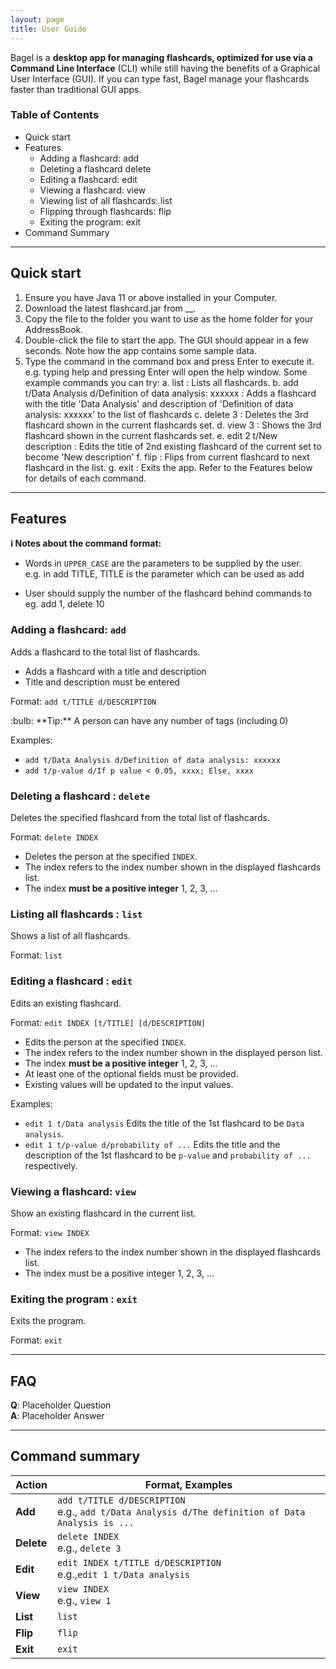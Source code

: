 ```yaml
---
layout: page
title: User Guide
---
```


Bagel is a **desktop app for managing flashcards, optimized for use via a Command Line Interface** (CLI) while still having the benefits of a Graphical User Interface (GUI).
If you can type fast, Bagel manage your flashcards faster than traditional GUI apps.

### Table of Contents
* Quick start
* Features
    - Adding a flashcard: add
    - Deleting a flashcard delete
    - Editing a flashcard: edit
    - Viewing a flashcard: view
    - Viewing list of all flashcards: list
    - Flipping through flashcards: flip
    - Exiting the program: exit
* Command Summary

--------------------------------------------------------------------------------------------------------------------

## Quick start

1. Ensure you have Java 11 or above installed in your Computer.
2. Download the latest flashcard.jar from __.
3. Copy the file to the folder you want to use as the home folder for your AddressBook.
4. Double-click the file to start the app. The GUI should appear in a few seconds. Note how the app contains some sample data.
5. Type the command in the command box and press Enter to execute it. e.g. typing help and pressing Enter will open the help window.
    Some example commands you can try:
        a. list : Lists all flashcards.
        b. add t/Data Analysis d/Definition of data analysis: xxxxxx  : Adds a flashcard with the title
        'Data Analysis' and description of 'Definition of data analysis: xxxxxx' to the list of flashcards
        c. delete 3 : Deletes the 3rd flashcard shown in the current flashcards set.
        d. view 3 : Shows the 3rd flashcard shown in the current flashcards set.
        e. edit 2 t/New description : Edits the title of 2nd existing flashcard of the current set to become 'New description'
        f. flip : Flips from current flashcard to next flashcard in the list.
        g. exit : Exits the app.
Refer to the Features below for details of each command.

--------------------------------------------------------------------------------------------------------------------

## Features

<div markdown="block" class="alert alert-info">

**:information_source: Notes about the command format:**<br>

* Words in `UPPER_CASE` are the parameters to be supplied by the user.<br>
  e.g. in add TITLE, TITLE is the parameter which can be used as add

* User should supply the number of the flashcard behind commands to eg. add 1, delete 10
</div>

### Adding a flashcard: `add`

Adds a flashcard to the total list of flashcards.
* Adds a flashcard with a title and description
* Title and description must be entered

Format: `add t/TITLE d/DESCRIPTION`

<div markdown="span" class="alert alert-primary">:bulb: **Tip:**
A person can have any number of tags (including 0)
</div>

Examples:
* `add t/Data Analysis d/Definition of data analysis: xxxxxx`
* `add t/p-value d/If p value < 0.05, xxxx; Else, xxxx`

### Deleting a flashcard : `delete`

Deletes the specified flashcard from the total list of flashcards.

Format: `delete INDEX`

* Deletes the person at the specified `INDEX`.
* The index refers to the index number shown in the displayed flashcards list.
* The index **must be a positive integer** 1, 2, 3, …

### Listing all flashcards : `list`

Shows a list of all flashcards.

Format: `list`

### Editing a flashcard : `edit`

Edits an existing flashcard.

Format: `edit INDEX [t/TITLE] [d/DESCRIPTION]`

* Edits the person at the specified `INDEX`.
* The index refers to the index number shown in the displayed person list.
* The index **must be a positive integer** 1, 2, 3, ...
* At least one of the optional fields must be provided.
* Existing values will be updated to the input values.

Examples:
*  `edit 1 t/Data analysis` Edits the title of the 1st flashcard to be `Data analysis`.
*  `edit 1 t/p-value d/probability of ...` Edits the title and the description of the 1st flashcard to be `p-value` and `probability of ...` respectively.

### Viewing a flashcard: `view`

Show an existing flashcard in the current list.

Format: `view INDEX`

* The index refers to the index number shown in the displayed flashcards list.
* The index must be a positive integer 1, 2, 3, ...​

### Exiting the program : `exit`

Exits the program.

Format: `exit`

--------------------------------------------------------------------------------------------------------------------

## FAQ

**Q**: Placeholder Question<br>
**A**: Placeholder Answer

--------------------------------------------------------------------------------------------------------------------

## Command summary

Action | Format, Examples
--------|------------------
**Add** | `add t/TITLE d/DESCRIPTION`<br> e.g., `add t/Data Analysis d/The definition of Data Analysis is ...`
**Delete** | `delete INDEX`<br> e.g., `delete 3`
**Edit** | `edit INDEX t/TITLE d/DESCRIPTION`<br> e.g.,`edit 1 t/Data analysis`
**View** | `view INDEX`<br> e.g., `view 1`
**List** | `list`
**Flip** | `flip`
**Exit** | `exit`
